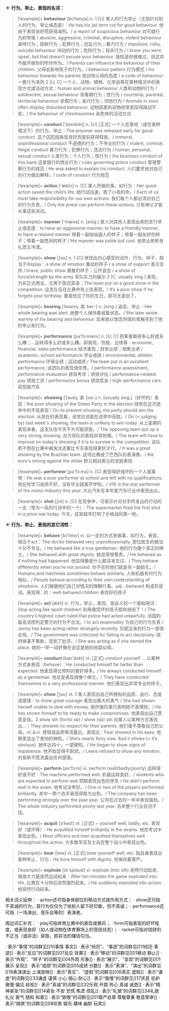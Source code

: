 ☀ <span class="category">**行为、举止、表现的名词：**</span>
>[!example]+ <span class="vocabulary">**behaviour**</span> [bɪ'heɪvjə] 
> <span class="definition">n. 1 [U] 某人的行为举止（尤指针对别人的行为、举止或态度）：</span>He has his jail term cut for good behaviour. 他由于表现良好而获得减刑。/ a report of suspicious behaviour 对可疑行为的举报 / abusive, aggressive, criminal, disruptive, violent behaviour 虐待行为；挑衅行为；犯罪行为；扰乱行为；暴力行为 / impulsive, risky, suicidal behaviour 冲动的行为；危险行为；自杀行为 / I know you were upset, but that doesn’t excuse your behaviour. 我知道你很难过，但这并不能开脱你的所作所为。/ Parents can influence the behaviour of their children. 父母会影响孩子的行为。/ behaviour pattern 行为模式 / his behaviour towards his parents 他对待父母的态度 / a code of behaviour 一套行为准则 <span class="definition">2 [U, C] 一个人、动物、植物、化学品等在某种情况中的表现方式或活动方式：</span>human and animal behaviour 人类和动物的行为 / adolescent, sexual behaviour 青春期行为；性行为 / courtship, parental, territorial behaviour 求偶行为；亲代行为；领地行为 / Animals in zoos often display disturbed behaviour. 动物园里的动物经常表现得躁动不安。/ the behaviour of chromosomes 染色体的活动方式

>[!example]+ <span class="vocabulary">**conduct**</span> ['kɒndʌkt] 
> <span class="definition">n. [U] [正式] 一个人在某地（或在某种情况下）的行为，举止：</span>The prisoner was released early for good conduct. 这个囚犯因表现良好而提前获得释放。/ immoral, unprofessional conduct 不道德的行为；不专业的行为 / violent, criminal, illegal conduct 暴力行为；犯罪行为；违法行为 / human, personal, sexual conduct 人类行为；个人行为；性行为 / the business conduct of this bank 这家银行的商业行为 / rules governing police conduct 管理警察行为的规范 / He was asked to explain his conduct. 人们要求他对自己的行为做出解释。/ code of conduct 行为规范

>[!example]+ <span class="vocabulary">**action**</span> ['ækʃn] 
> <span class="definition">n. [C] 某人所做的事，如行为：</span>Her quick action saved the child’s life. 她行动迅速，救了小孩的命。/ Each of us must take responsibility for our own actions. 我们每个人都必须对自己的行为负责。/ Only the priest can perform these actions. 只有神父才能从事这些活动。

>[!example]+ <span class="vocabulary">**manner**</span> ['mænə] 
> <span class="definition">n. [sing.] 某人对其他人表现出来的言行举止或态度：</span>to have an aggressive manner, to have a friendly manner, to have a relaxed manner 带着一副咄咄逼人的样子；带着一副友好的样子；带着一副悠闲的样子 / His manner was polite but cool. 他举止彬彬有礼而又冷漠。

>[!example]+ <span class="vocabulary">**show**</span> [ʃəʊ] 
> <span class="definition">n. 1 [C] 体现出内心感受的动作、行为、样子，相当于display：</span>a show of emotion 激动的样子 / a show of support 表示支持 / brave, public show 勇敢的样子；公开姿态 / a show of force/strength by the army 军队实力的展示 <span class="definition">2 [C, usually sing.] 表现，为非正式用法，尤用于英式英语：</span>The team put on a good show in the competition. 这支队伍在比赛中有上佳表现。/ It’s a poor show if he forgets your birthday. 要是他忘了你的生日，那可太差劲了。
           
>[!example]+ <span class="vocabulary">**bearing**</span> [ˈbeərɪŋ; 美 ˈber-]
> <span class="definition">n. [sing.] 姿态、举止：</span>Her whole bearing was alert. 她整个人保持着戒备状态。/ She later wrote warmly of his bearing and behaviour. 后来她以饱含热情的笔触写到了他的举止和行为。

>[!example]+ <span class="vocabulary">**performance**</span> [pə'fɔ:məns] 
> <span class="definition">n. [U, C] 把某事做得多么好或多么糟；…运转得多么好或多么糟。即表现、性能、业绩等：</span>economic, financial, sales performance 经济表现；财务业绩；销售业绩 / academic, school performance 学业成绩 / environmental, athletic performance 环保业绩；运动成绩 / The team put in an excellent performance. 该团队的表现很优秀。/ performance assessment, performance evaluation 绩效考评；绩效评估 / performance-related pay 绩效工资 / performance bonus 绩效奖金 / high-performance cars 高性能汽车
          
>[!example]+ <span class="vocabulary">**showing**</span> [ˈʃəʊɪŋ; 美 ˈʃoʊ-]
> <span class="definition">n. [usually sing.]（好坏的）表现：</span>the poor showing of the Green Party in the election 绿党在这次选举中的不佳表现 / On its present showing, the party should win the election. 从现在的表现看，该党应该能在选举中获胜。/ On (= judging by) last week's showing, the team is unlikely to win today. 从上星期的表现来看，这支队伍今天不大可能获胜。/ The opposing team put up a very strong showing. 对方球队的表现非常抢眼。/ The team will have to improve on today's showing if it is to survive in the competition. 该队若不想在比赛中被淘汰还要比今天表现得更好才行。/ It was a great showing by the Brazilian team. 这场比赛成了巴西队的表演赛。/ the euro's strong against the dollar 欧元相对美元的坚挺表现

>[!example]+ <span class="vocabulary">**performer**</span> [pə'fɔ:mə] 
> <span class="definition">n. [C] 表现得好或坏的一个人或事物：</span>He was a poor performer at school and left with no qualifications. 他在校学习成绩不好，没有毕业就离开学校。/ VW is the star performer of the motor industry this year. 大众汽车在本年度汽车行业中表现出众。

>[!example]+ <span class="vocabulary">**shot**</span> [ʃɒt] 
> <span class="definition">n. [C] 在竞争中，可表示针对对手所发出的行动的一击（常为一系列行动中的一个）：</span>The supermarket fired the first shot in a price war today. 今天，这家超市打响了价格战的第一枪。

☀ <span class="category">**行为、举止、表现的其它词性：**</span>
>[!example]+ <span class="vocabulary">**behave**</span> [bɪ'heɪv] 
> <span class="definition">vi. 以一定的方式来做事，如行为，表现，相当于act：</span>The doctor behaved very unprofessionally. 那位医生的做法十分不专业。/ He behaved like a true gentleman. 他的行为像个真正的绅士。/ She behaved with great dignity. 她显得很尊贵。/ He behaved as if nothing had happened. 他显得像是什么都没发生过。/ They behave differently when you’re not around. 你不在时他们就是另一副脸孔。/ Humans and machines sometimes behave similarly. 人和机器有时行为相似。/ People behave according to their own understanding of situations. 人们根据他们自己对情况的理解行事。<span class="definition">adj. -behaved 构成形容词，表现得…的：</span>well-behaved children 表现好的孩子

>[!example]+ <span class="vocabulary">**act**</span> [ækt] 
> <span class="definition">vi. 行为，举止，表现。是此义的一个基础用词：</span>Stop acting like spoilt children! 别再像惯坏的孩子那样胡闹了！/ The country’s highest court ruled that police had acted unlawfully. 该国的最高法院判定警方的行为不合法。/ to act responsibly 为自己的行为负责 / Jenny has been acting rather strangely recently. 珍妮近来的行为一直很古怪。/ The government was criticized for failing to act decisively. 政府做事不果断，受到了批评。/ She was acting as if she owned the place. 她的一举一动好像在说这是她的地盘似得。

>[!example]+ <span class="vocabulary">**conduct**</span> [kən'dʌkt] 
> <span class="definition">vt. [正式] conduct yourself ... 以某种方式来表现（behave）：</span>He conducted himself far better than expected. 他表现得比预料的要好得多。/ He always conducted himself as a gentleman. 他总是表现得像个绅士。/ They have conducted themselves in a very professional manner. 他们表现出非常专业的样子。

>[!example]+ <span class="vocabulary">**show**</span> [ʃəʊ] 
> <span class="definition">vt. 1 某人表现出自己所拥有的品质、品行、态度或感情：</span>to show great courage 表现出极大的勇气 / She had shown herself unable to deal with money. 她所做的事已表明她不善理财。/ He has shown himself to be ready to make compromises. 他表现出自己愿意妥协。<span class="definition">2 show sth (for/to sb) / show (sb) sth 向某人以某种方式表现出…：</span>They showed no respect for their parents. 他们毫不尊敬自己的父母。<span class="definition">vt.＆vi. 感情或品质等流露出，表现出：</span>Fear showed in his eyes. 他眼里显出了害怕的神色。/ She’s nearly forty now. And it shows (= it’s obvious). 她年近四十，一望便知。/ He began to show signs of impatience. 他开始显得不耐烦。/ Lewis refused to show any emotion. 刘易斯不愿流露出任何感情。

>[!example]+ <span class="vocabulary">**perform**</span> [pə'fɔ:m] 
> <span class="definition">vi. perform (well/badly/poorly) 运转得好或不好：</span>The machine performed well. 机器运转良好。/ students who are expected to perform well 预期表现出色的学生 / He didn’t perform well in the exam. 他考试没考好。/ One or two of the players performed brilliantly. 其中一两个选手表现得极为出色。/ The company has been performing strongly over the past year. 公司在过去的一年中表现强劲。/ The whole industry performed poorly last year. 去年整个行业状况不佳。
           
>[!example]+ <span class="vocabulary">**acquit**</span> [əˈkwɪt]
> <span class="definition">vt. [正式] ~ yourself well, badly, etc. 表现好（或坏等）：</span>He acquitted himself brilliantly in the exams. 他在考试中表现出色。/ Most officers and men acquitted themselves well throughout the action. 大多数军官及士兵在整个战斗中表现出色。

>[!example]+ <span class="vocabulary">**bear**</span> [beə] 
> <span class="definition">vt. [正式] bear yourself well, etc. 指自身表现出某种举止、行为：</span>He bore himself with dignity. 他保持着尊严。 

>[!example]+ <span class="vocabulary">**explode**</span> [ɪk'spləʊd] 
> <span class="definition">vi. explode (into sth) 突然行动起来，用很大力量突然运动起来：</span>After ten minutes the game exploded into life. 比赛在十分钟后突然激烈起来。/ He suddenly exploded into action. 他突然行动起来。

相关词义延伸：
· action还可指身体部位的移动方式或作用方式；
· show还可指不真诚的行为，其行为仅仅为了给别人留下好印象，但不真诚；
· performance还可指（一场演出、音乐会等的）表演者。

周边词汇补充：
· play可指体育比赛中的表现或赛风；
· form可指表现的好坏程度，或表现良好（如人或动物在体育赛场上的竞技状态）；
· racket可指对钱财的不正当（或非法）获取，即非法的赚钱勾当。

· 表示“事情”的词群见[[10事情 事实]]
· 表示“经历”、“事迹”的词群见[[11经历 事迹]]
· 表示“反应”的词群见[[07反应 效果]]
· 表示“移动”的词群见[[01移动 静止]]
· 表示“外观”、“样子”的词群见[[04外观 形象]]
· 表示“展示”、“呈现”的词群见[[01展示 呈现]]
· 表示“成绩”的词群见[[05成绩 分数]]
· 表示“表演”、“演出”的词群见[[18表演演出 上演放映]]
· 表示“真实”、“虚假”的词群见[[06真实 虚假]]
· 表示“谦虚”的词群见[[33谦虚 谨慎 小心 细心 耐心]]
· 表示“傲慢”的词群见[[17厌恶 忌妒 傲慢 偏见 歧视]]
· 表示“真诚”的词群见[[32乐观 开朗 热心 真诚 诚恳]]
· 表示“精神紧张”的词群见[[14紧张 不安 恐慌 焦虑 烦乱]]
· 表示“礼貌”的词群见[[34礼貌 礼仪 客气 随和 和善]]
· 表示“致敬”的词群见[[01尊严自尊 尊敬尊重 敬意荣幸]]
· 表示“搞笑”的词群见[[08欢笑 娱乐 趣味 幽默 玩笑]]
